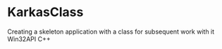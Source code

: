 # KarkasClass
Creating a skeleton application with a class for subsequent work with it Win32API C++
